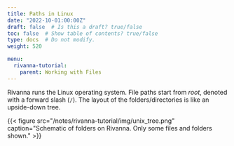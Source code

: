 ```yaml
---
title: Paths in Linux
date: "2022-10-01:00:00Z"
draft: false  # Is this a draft? true/false
toc: false  # Show table of contents? true/false
type: docs  # Do not modify.
weight: 520

menu:
  rivanna-tutorial:
    parent: Working with Files
---
```


Rivanna runs the Linux operating system.  File paths start from _root_, denoted with a forward slash (`/`).  The layout of the folders/directories is like an upside-down tree.

{{< figure src="/notes/rivanna-tutorial/img/unix_tree.png" caption="Schematic of folders on Rivanna. Only some files and folders shown." >}}
